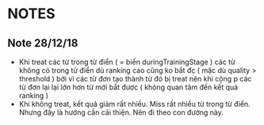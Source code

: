 # NOTES 

## Note 28/12/18
* Khi treat các từ trong từ điển ( = biến duringTrainingStage ) các từ không có trong từ điển dù ranking cao cũng ko bắt đc ( mặc dù quality > threshold ) bởi vì các từ đơn tạo thành từ đó bị treat nên khi cộng p các từ đơn lại lại lớn hơn từ mới bắt được ( không quan tâm đến kết quả ranking )
* Khi không treat, kết quả giảm rất nhiều. Miss rất nhiều từ trong từ điển. Nhưng đây là hướng cần cải thiện. Nên đi theo con đường này.
